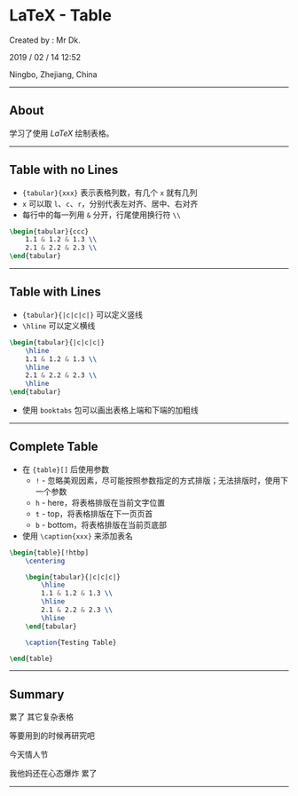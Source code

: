 # LaTeX - Table

Created by : Mr Dk.

2019 / 02 / 14 12:52

Ningbo, Zhejiang, China

---

## About

学习了使用 *LaTeX* 绘制表格。

---

## Table with no Lines

* `{tabular}{xxx}` 表示表格列数，有几个 `x` 就有几列
* `x` 可以取 `l`、`c`、`r`，分别代表左对齐、居中、右对齐
* 每行中的每一列用 `&` 分开，行尾使用换行符 `\\`

``` latex
\begin{tabular}{ccc}
    1.1 & 1.2 & 1.3 \\
    2.1 & 2.2 & 2.3 \\
\end{tabular}
```

---

## Table with Lines

* `{tabular}{|c|c|c|}` 可以定义竖线
* `\hline` 可以定义横线

``` latex
\begin{tabular}{|c|c|c|}
    \hline
    1.1 & 1.2 & 1.3 \\
    \hline
    2.1 & 2.2 & 2.3 \\
    \hline
\end{tabular}
```

* 使用 `booktabs` 包可以画出表格上端和下端的加粗线

---

## Complete Table

* 在 `{table}[]` 后使用参数
    * `!` - 忽略美观因素，尽可能按照参数指定的方式排版；无法排版时，使用下一个参数
    * `h` - here，将表格排版在当前文字位置
    * `t` - top，将表格排版在下一页页首
    * `b` - bottom，将表格排版在当前页底部
* 使用 `\caption{xxx}` 来添加表名

``` latex
\begin{table}[!htbp]
    \centering

    \begin{tabular}{|c|c|c|}
        \hline
        1.1 & 1.2 & 1.3 \\
        \hline
        2.1 & 2.2 & 2.3 \\
        \hline
    \end{tabular}

    \caption{Testing Table}

\end{table}
```

---

## Summary

累了 其它复杂表格

等要用到的时候再研究吧

今天情人节

我他妈还在心态爆炸 累了

---

